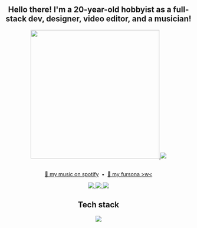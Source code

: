 <!-- Feel free to fork or copy me profile README, I don't mind! -->
<h2 align="center">Hello there! I'm a 20-year-old hobbyist as a full-stack dev, designer, video editor, and a musician!</h2>

<div align="center">
    <a href="https://github.com/anuraghazra/github-readme-stats">
      <img width="349" src="https://github-readme-stats.vercel.app/api/top-langs/?username=skepfusky&theme=tokyonight&langs_count=5&hide_border=true&include_all_commits=true&card_width=300">
    </a>
    <img src="https://spotify-recently-played-readme.vercel.app/api?user=jgvyje30t89zw4r2xy66j4u63&count=5&unique=true">
</div>
<br>
<p align="center">
    <a href="https://open.spotify.com/artist/3fouosCOFa1ykd6j9DZkWl">🎵 my music on spotify</a>
    &nbsp;&bull;&nbsp;
    <a href="https://skepfusky.xyz/fursona">🦊 my fursona >w<</a>
</p>
<p align="center">
    <a href="https://twitter.com/skepfuskyjs">
        <img src="https://img.shields.io/badge/twitter-%40skepfuskyjs-%231DA1F2?style=for-the-badge&logoColor=white&logo=twitter" />
    </a>
    <a href="https://youtube.com/skepfusky97">
        <img src="https://img.shields.io/badge/youtube-skepfusky97-%23ff0000?style=for-the-badge&logo=youtube" />
    </a>
    <img src="https://img.shields.io/badge/discord-skepfusky%239673-%237289da?style=for-the-badge&logoColor=white&logo=discord" />
</p>

<h2 align="center">Tech stack</h2>
<p align="center"><img src="https://skillicons.dev/icons?i=tailwind,sass,js,ts,py,vue,react,svelte,flask,fastapi,redis,cloudflare"/></p>
